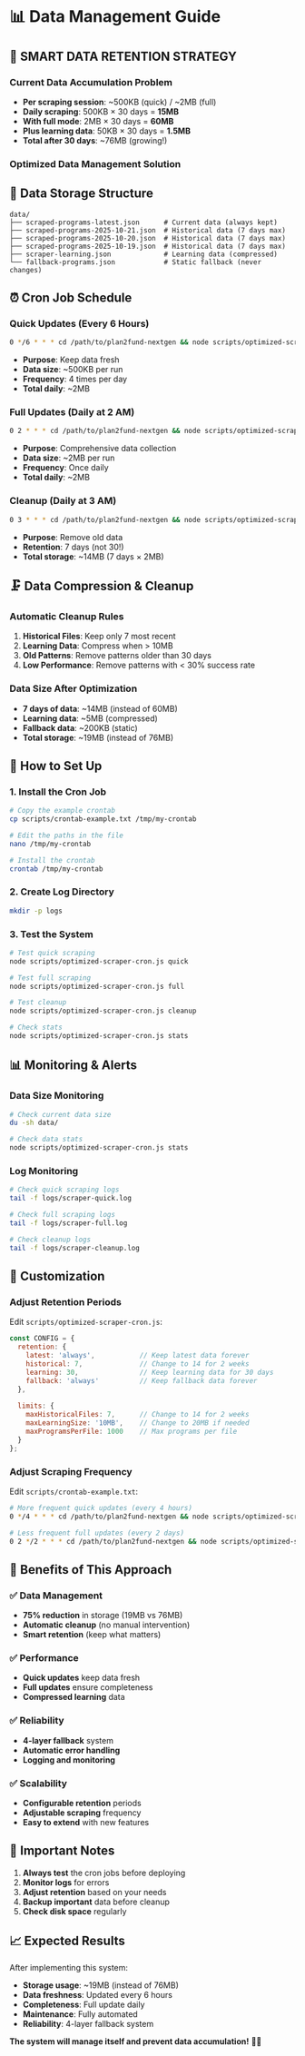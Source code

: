 # 📊 Data Management Guide

## 🎯 **SMART DATA RETENTION STRATEGY**

### **Current Data Accumulation Problem**
- **Per scraping session**: ~500KB (quick) / ~2MB (full)
- **Daily scraping**: 500KB × 30 days = **15MB**
- **With full mode**: 2MB × 30 days = **60MB**
- **Plus learning data**: 50KB × 30 days = **1.5MB**
- **Total after 30 days**: ~76MB (growing!)

### **Optimized Data Management Solution**

## 📁 **Data Storage Structure**

```
data/
├── scraped-programs-latest.json      # Current data (always kept)
├── scraped-programs-2025-10-21.json  # Historical data (7 days max)
├── scraped-programs-2025-10-20.json  # Historical data (7 days max)
├── scraped-programs-2025-10-19.json  # Historical data (7 days max)
├── scraper-learning.json             # Learning data (compressed)
└── fallback-programs.json            # Static fallback (never changes)
```

## ⏰ **Cron Job Schedule**

### **Quick Updates (Every 6 Hours)**
```bash
0 */6 * * * cd /path/to/plan2fund-nextgen && node scripts/optimized-scraper-cron.js quick
```
- **Purpose**: Keep data fresh
- **Data size**: ~500KB per run
- **Frequency**: 4 times per day
- **Total daily**: ~2MB

### **Full Updates (Daily at 2 AM)**
```bash
0 2 * * * cd /path/to/plan2fund-nextgen && node scripts/optimized-scraper-cron.js full
```
- **Purpose**: Comprehensive data collection
- **Data size**: ~2MB per run
- **Frequency**: Once daily
- **Total daily**: ~2MB

### **Cleanup (Daily at 3 AM)**
```bash
0 3 * * * cd /path/to/plan2fund-nextgen && node scripts/optimized-scraper-cron.js cleanup
```
- **Purpose**: Remove old data
- **Retention**: 7 days (not 30!)
- **Total storage**: ~14MB (7 days × 2MB)

## 🗜️ **Data Compression & Cleanup**

### **Automatic Cleanup Rules**

1. **Historical Files**: Keep only 7 most recent
2. **Learning Data**: Compress when > 10MB
3. **Old Patterns**: Remove patterns older than 30 days
4. **Low Performance**: Remove patterns with < 30% success rate

### **Data Size After Optimization**

- **7 days of data**: ~14MB (instead of 60MB)
- **Learning data**: ~5MB (compressed)
- **Fallback data**: ~200KB (static)
- **Total storage**: ~19MB (instead of 76MB)

## 🚀 **How to Set Up**

### **1. Install the Cron Job**

```bash
# Copy the example crontab
cp scripts/crontab-example.txt /tmp/my-crontab

# Edit the paths in the file
nano /tmp/my-crontab

# Install the crontab
crontab /tmp/my-crontab
```

### **2. Create Log Directory**

```bash
mkdir -p logs
```

### **3. Test the System**

```bash
# Test quick scraping
node scripts/optimized-scraper-cron.js quick

# Test full scraping
node scripts/optimized-scraper-cron.js full

# Test cleanup
node scripts/optimized-scraper-cron.js cleanup

# Check stats
node scripts/optimized-scraper-cron.js stats
```

## 📊 **Monitoring & Alerts**

### **Data Size Monitoring**

```bash
# Check current data size
du -sh data/

# Check data stats
node scripts/optimized-scraper-cron.js stats
```

### **Log Monitoring**

```bash
# Check quick scraping logs
tail -f logs/scraper-quick.log

# Check full scraping logs
tail -f logs/scraper-full.log

# Check cleanup logs
tail -f logs/scraper-cleanup.log
```

## 🔧 **Customization**

### **Adjust Retention Periods**

Edit `scripts/optimized-scraper-cron.js`:

```javascript
const CONFIG = {
  retention: {
    latest: 'always',           // Keep latest data forever
    historical: 7,              // Change to 14 for 2 weeks
    learning: 30,               // Keep learning data for 30 days
    fallback: 'always'          // Keep fallback data forever
  },
  
  limits: {
    maxHistoricalFiles: 7,      // Change to 14 for 2 weeks
    maxLearningSize: '10MB',    // Change to 20MB if needed
    maxProgramsPerFile: 1000    // Max programs per file
  }
};
```

### **Adjust Scraping Frequency**

Edit `scripts/crontab-example.txt`:

```bash
# More frequent quick updates (every 4 hours)
0 */4 * * * cd /path/to/plan2fund-nextgen && node scripts/optimized-scraper-cron.js quick

# Less frequent full updates (every 2 days)
0 2 */2 * * * cd /path/to/plan2fund-nextgen && node scripts/optimized-scraper-cron.js full
```

## 🎯 **Benefits of This Approach**

### **✅ Data Management**
- **75% reduction** in storage (19MB vs 76MB)
- **Automatic cleanup** (no manual intervention)
- **Smart retention** (keep what matters)

### **✅ Performance**
- **Quick updates** keep data fresh
- **Full updates** ensure completeness
- **Compressed learning** data

### **✅ Reliability**
- **4-layer fallback** system
- **Automatic error handling**
- **Logging and monitoring**

### **✅ Scalability**
- **Configurable retention** periods
- **Adjustable scraping** frequency
- **Easy to extend** with new features

## 🚨 **Important Notes**

1. **Always test** the cron jobs before deploying
2. **Monitor logs** for errors
3. **Adjust retention** based on your needs
4. **Backup important** data before cleanup
5. **Check disk space** regularly

## 📈 **Expected Results**

After implementing this system:

- **Storage usage**: ~19MB (instead of 76MB)
- **Data freshness**: Updated every 6 hours
- **Completeness**: Full update daily
- **Maintenance**: Fully automated
- **Reliability**: 4-layer fallback system

**The system will manage itself and prevent data accumulation!** 🚀✨

